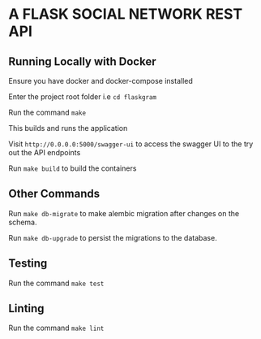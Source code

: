 # A FLASK SOCIAL NETWORK REST API

## Running Locally with Docker

Ensure you have docker and docker-compose installed

Enter the project root folder i.e `cd flaskgram`

Run the command `make`

This builds and runs the application

Visit `http://0.0.0.0:5000/swagger-ui` to access the swagger UI to the try out the API endpoints

Run `make build` to build the containers

## Other Commands

Run `make db-migrate` to make alembic migration after changes on the schema.

Run `make db-upgrade` to persist the migrations to the database.

## Testing

Run the command `make test`

## Linting

Run the command `make lint`
